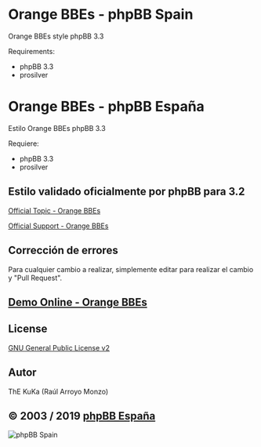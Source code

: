 Orange BBEs - phpBB Spain
=========================

Orange BBEs style phpBB 3.3

Requirements:
- phpBB 3.3
- prosilver

Orange BBEs - phpBB España
==========================

Estilo Orange BBEs phpBB 3.3

Requiere:
- phpBB 3.3
- prosilver

## Estilo validado oficialmente por phpBB para 3.2 
[Official Topic - Orange BBEs](https://www.phpbb.com/community/viewtopic.php?t=2406911)

[Official Support - Orange BBEs](https://www.phpbb.com/customise/db/style/orange_bbes/support)

## Corrección de errores
Para cualquier cambio a realizar, simplemente editar para realizar el cambio y "Pull Request".

## [Demo Online - Orange BBEs](https://www.phpbb-es.com/styles/demo/#orange_bbes)

## License
[GNU General Public License v2](http://opensource.org/licenses/GPL-2.0)

## Autor
ThE KuKa (Raúl Arroyo Monzo)

## © 2003 / 2019 [phpBB España](https://www.phpbb-es.com)

![phpBB Spain](https://www.phpbb-es.com/images/logo_new_small.png) 
